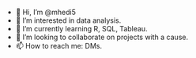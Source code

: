 - 👋 Hi, I’m @mhedi5
- 👀 I’m interested in data analysis.
- 🌱 I’m currently learning R, SQL, Tableau.
- 💞️ I’m looking to collaborate on projects with a cause.
- 📫 How to reach me: DMs.

<!---
mhedi5/mhedi5 is a ✨ special ✨ repository because its `README.md` (this file) appears on your GitHub profile.
You can click the Preview link to take a look at your changes.
--->
